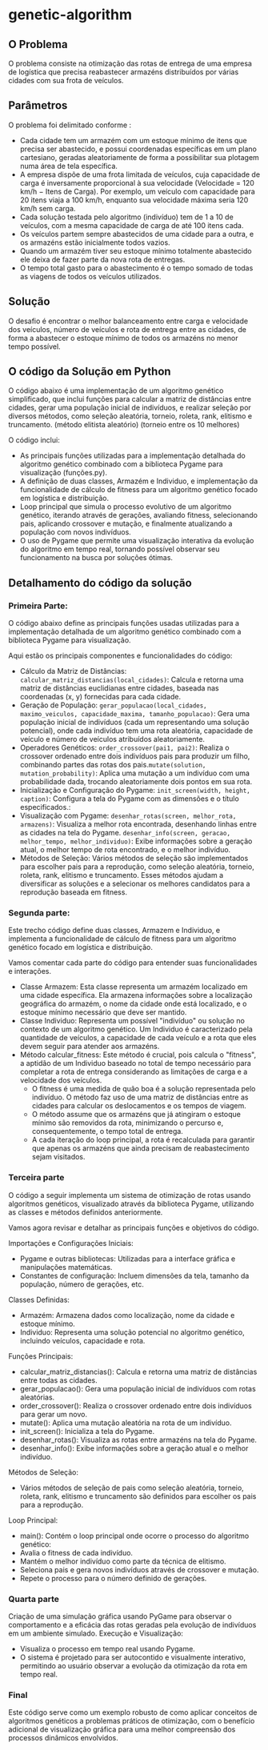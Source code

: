 # genetic-algorithm 

## O Problema 
O problema consiste na otimização das rotas de entrega de uma empresa de logística que precisa reabastecer armazéns distribuídos por várias cidades com sua frota de veículos.

## Parâmetros
O problema foi delimitado conforme :
- Cada cidade tem um armazém com um estoque mínimo de itens que precisa ser abastecido, e possui coordenadas específicas em um plano cartesiano, geradas aleatoriamente de forma a possibilitar sua plotagem numa área de tela específica.
- A empresa dispõe de uma frota limitada de veículos, cuja capacidade de carga é inversamente proporcional à sua velocidade (Velocidade = 120 km/h − Itens de Carga). Por exemplo, um veículo com capacidade para 20 itens viaja a 100 km/h, enquanto sua velocidade máxima seria 120 km/h sem carga. 
- Cada solução testada pelo algoritmo (indivíduo) tem de 1 a 10 de veículos, com a mesma capacidade de carga de até 100 itens cada. 
- Os veículos partem sempre abastecidos de uma cidade para a outra, e os armazéns estão inicialmente todos vazios. 
- Quando um armazém tiver seu estoque mínimo totalmente abastecido ele deixa de fazer parte da nova rota de entregas.
- O tempo total gasto para o abastecimento é o tempo somado de todas as viagens de todos os veículos utilizados.

## Solução
O desafio é encontrar o melhor balanceamento entre carga e velocidade dos veículos, número de veículos e rota de entrega entre as cidades, de forma a abastecer o estoque mínimo de todos os armazéns no menor tempo possível. 

## O código da Solução em Python
O código abaixo é uma implementação de um algoritmo genético simplificado, que inclui funções para calcular a matriz de distâncias entre cidades, gerar uma população inicial de indivíduos, e realizar seleção por diversos métodos, como seleção aleatória, torneio, roleta, rank, elitismo e truncamento. (método elitista aleatório) (torneio entre os 10 melhores)

O código inclui:
- As principais funções utilizadas para a implementação detalhada do algoritmo genético combinado com a biblioteca Pygame para visualização (funções.py).
- A definição de duas classes, Armazém e Individuo, e implementação da funcionalidade de cálculo de fitness para um algoritmo genético focado em logística e distribuição.
- Loop principal que simula o processo evolutivo de um algoritmo genético, iterando através de gerações, avaliando fitness, selecionando pais, aplicando crossover e mutação, e finalmente atualizando a população com novos indivíduos. 
- O uso de Pygame que permite uma visualização interativa da evolução do algoritmo em tempo real, tornando possível observar seu funcionamento na busca por soluções ótimas.

## Detalhamento do código da solução

### Primeira Parte:

O código abaixo define as principais funções usadas utilizadas para a implementação detalhada de um algoritmo genético combinado com a biblioteca Pygame para visualização.

Aqui estão os principais componentes e funcionalidades do código:
- Cálculo da Matriz de Distâncias: `calcular_matriz_distancias(local_cidades)`: Calcula e retorna uma matriz de distâncias euclidianas entre cidades, baseada nas coordenadas (x, y) fornecidas para cada cidade.
- Geração de População: `gerar_populacao(local_cidades, maximo_veiculos, capacidade_maxima, tamanho_populacao)`: Gera uma população inicial de indivíduos (cada um representando uma solução potencial), onde cada indivíduo tem uma rota aleatória, capacidade de veículo e número de veículos atribuídos aleatoriamente.
- Operadores Genéticos: `order_crossover(pai1, pai2)`: Realiza o crossover ordenado entre dois indivíduos pais para produzir um filho, combinando partes das rotas dos pais.`mutate(solution, mutation_probability)`: Aplica uma mutação a um indivíduo com uma probabilidade dada, trocando aleatoriamente dois pontos em sua rota.
- Inicialização e Configuração do Pygame: `init_screen(width, height, caption)`: Configura a tela do Pygame com as dimensões e o título especificados.:
- Visualização com Pygame: `desenhar_rotas(screen, melhor_rota, armazens)`: Visualiza a melhor rota encontrada, desenhando linhas entre as cidades na tela do Pygame. `desenhar_info(screen, geracao, melhor_tempo, melhor_individuo)`: Exibe informações sobre a geração atual, o melhor tempo de rota encontrado, e o melhor indivíduo.
- Métodos de Seleção: Vários métodos de seleção são implementados para escolher pais para a reprodução, como seleção aleatória, torneio, roleta, rank, elitismo e truncamento. Esses métodos ajudam a diversificar as soluções e a selecionar os melhores candidatos para a reprodução baseada em fitness.


### Segunda parte:

Este trecho código define duas classes, Armazem e Individuo, e implementa a funcionalidade de cálculo de fitness para um algoritmo genético focado em logística e distribuição. 

Vamos comentar cada parte do código para entender suas funcionalidades e interações.
- Classe Armazem: Esta classe representa um armazém localizado em uma cidade específica. Ela armazena informações sobre a localização geográfica do armazém, o nome da cidade onde está localizado, e o estoque mínimo necessário que deve ser mantido.
- Classe Individuo: Representa um possível "indivíduo" ou solução no contexto de um algoritmo genético. Um Individuo é caracterizado pela quantidade de veículos, a capacidade de cada veículo e a rota que eles devem seguir para atender aos armazéns.
- Método calcular_fitness: Este método é crucial, pois calcula o "fitness", a aptidão de um Individuo baseado no total de tempo necessário para completar a rota de entrega considerando as limitações de carga e a velocidade dos veículos. 
    - O fitness é uma medida de quão boa é a solução representada pelo indivíduo. O método faz uso de uma matriz de distâncias entre as cidades para calcular os deslocamentos e os tempos de viagem.
    - O método assume que os armazéns que já atingiram o estoque mínimo são removidos da rota, minimizando o percurso e, consequentemente, o tempo total de entrega. 
    - A cada iteração do loop principal, a rota é recalculada para garantir que apenas os armazéns que ainda precisam de reabastecimento sejam visitados.

### Terceira parte

O código a seguir implementa um sistema de otimização de rotas usando algoritmos genéticos, visualizado através da biblioteca Pygame, utilizando as classes e métodos definidos anteriormente. 

Vamos agora revisar e detalhar as principais funções e objetivos do código.

Importações e Configurações Iniciais: 
- Pygame e outras bibliotecas: Utilizadas para a interface gráfica e manipulações matemáticas.
- Constantes de configuração: Incluem dimensões da tela, tamanho da população, número de gerações, etc.

Classes Definidas: 
- Armazém: Armazena dados como localização, nome da cidade e estoque mínimo.
- Individuo: Representa uma solução potencial no algoritmo genético, incluindo veículos, capacidade e rota.

Funções Principais:
- calcular_matriz_distancias(): Calcula e retorna uma matriz de distâncias entre todas as cidades.
- gerar_populacao(): Gera uma população inicial de indivíduos com rotas aleatórias.
- order_crossover(): Realiza o crossover ordenado entre dois indivíduos para gerar um novo.
- mutate(): Aplica uma mutação aleatória na rota de um indivíduo.
- init_screen(): Inicializa a tela do Pygame.
- desenhar_rotas(): Visualiza as rotas entre armazéns na tela do Pygame.
- desenhar_info(): Exibe informações sobre a geração atual e o melhor indivíduo.

Métodos de Seleção: 
- Vários métodos de seleção de pais como seleção aleatória, torneio, roleta, rank, elitismo e truncamento são definidos para escolher os pais para a reprodução.

Loop Principal:
- main(): Contém o loop principal onde ocorre o processo do algoritmo genético:
- Avalia o fitness de cada indivíduo.
- Mantém o melhor indivíduo como parte da técnica de elitismo.
- Seleciona pais e gera novos indivíduos através de crossover e mutação.
- Repete o processo para o número definido de gerações.

### Quarta parte

Criação de uma simulação gráfica usando PyGame para observar o comportamento e a eficácia das rotas geradas pela evolução de indivíduos em um ambiente simulado.
Execução e Visualização:
- Visualiza o processo em tempo real usando Pygame.
- O sistema é projetado para ser autocontido e visualmente interativo, permitindo ao usuário observar a evolução da otimização da rota em tempo real.


### Final 

Este código serve como um exemplo robusto de como aplicar conceitos de algoritmos genéticos a problemas práticos de otimização, com o benefício adicional de visualização gráfica para uma melhor compreensão dos processos dinâmicos envolvidos.
